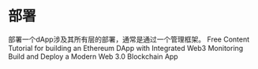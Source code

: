 # 部署

部署一个dApp涉及其所有层的部署，通常是通过一个管理框架。
<ResourceGroupTitle>Free Content</ResourceGroupTitle>
<BadgeLink colorScheme='yellow' badgeText='Read' href='https://www.moesif.com/blog/blockchain/ethereum/Tutorial-for-building-Ethereum-Dapp-with-Integrated-Error-Monitoring/'>Tutorial for building an Ethereum DApp with Integrated Web3 Monitoring</BadgeLink>
<BadgeLink badgeText='Watch' href='https://youtu.be/Wn_Kb3MR_cU'>Build and Deploy a Modern Web 3.0 Blockchain App</BadgeLink>

